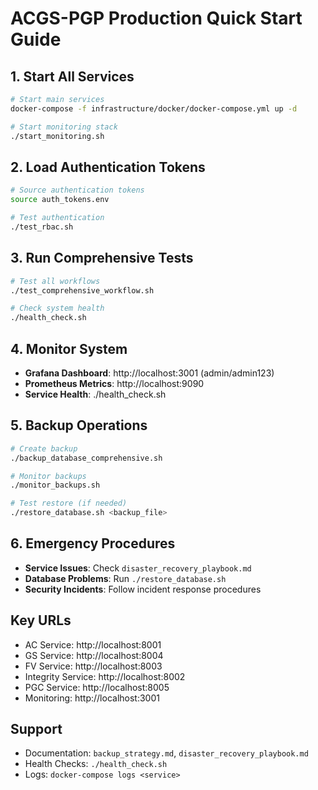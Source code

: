 # ACGS-PGP Production Quick Start Guide

## 1. Start All Services

```bash
# Start main services
docker-compose -f infrastructure/docker/docker-compose.yml up -d

# Start monitoring stack
./start_monitoring.sh
```

## 2. Load Authentication Tokens

```bash
# Source authentication tokens
source auth_tokens.env

# Test authentication
./test_rbac.sh
```

## 3. Run Comprehensive Tests

```bash
# Test all workflows
./test_comprehensive_workflow.sh

# Check system health
./health_check.sh
```

## 4. Monitor System

- **Grafana Dashboard**: http://localhost:3001 (admin/admin123)
- **Prometheus Metrics**: http://localhost:9090
- **Service Health**: ./health_check.sh

## 5. Backup Operations

```bash
# Create backup
./backup_database_comprehensive.sh

# Monitor backups
./monitor_backups.sh

# Test restore (if needed)
./restore_database.sh <backup_file>
```

## 6. Emergency Procedures

- **Service Issues**: Check `disaster_recovery_playbook.md`
- **Database Problems**: Run `./restore_database.sh`
- **Security Incidents**: Follow incident response procedures

## Key URLs

- AC Service: http://localhost:8001
- GS Service: http://localhost:8004
- FV Service: http://localhost:8003
- Integrity Service: http://localhost:8002
- PGC Service: http://localhost:8005
- Monitoring: http://localhost:3001

## Support

- Documentation: `backup_strategy.md`, `disaster_recovery_playbook.md`
- Health Checks: `./health_check.sh`
- Logs: `docker-compose logs <service>`
